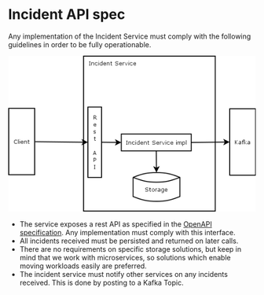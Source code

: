# Incident API spec

Any implementation of the Incident Service must comply with the following guidelines in order to be fully operationable.

![high level description of the incident service](resources/incident_highlevel.png)

* The service exposes a rest API as specified in the [OpenAPI specification](https://raw.githubusercontent.com/Emergency-Response-Demo/incident-service/master/openapi.json). Any implementation must comply with this interface.
* All incidents received must be persisted and returned on later calls.
* There are no requirements on specific storage solutions, but keep in mind that we work with microservices, so solutions which enable moving workloads easily are preferred.
* The incident service must notify other services on any incidents received. This is done by posting to a Kafka Topic.

[//]: # "TOOD describe the Kafka topic interface."